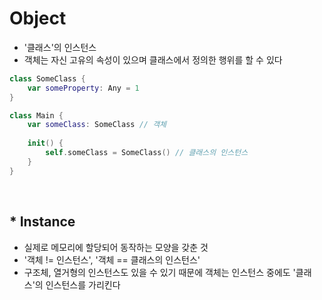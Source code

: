 # Object
- '클래스'의 인스턴스
- 객체는 자신 고유의 속성이 있으며 클래스에서 정의한 행위를 할 수 있다

```swift
class SomeClass {
    var someProperty: Any = 1
}

class Main {
    var someClass: SomeClass // 객체
  
    init() {
        self.someClass = SomeClass() // 클래스의 인스턴스
    }
}
```
<br>

## * Instance
- 실제로 메모리에 할당되어 동작하는 모양을 갖춘 것
- '객체 != 인스턴스', '객체 == 클래스의 인스턴스'
- 구조체, 열거형의 인스턴스도 있을 수 있기 때문에 객체는 인스턴스 중에도 '클래스'의 인스턴스를 가리킨다
